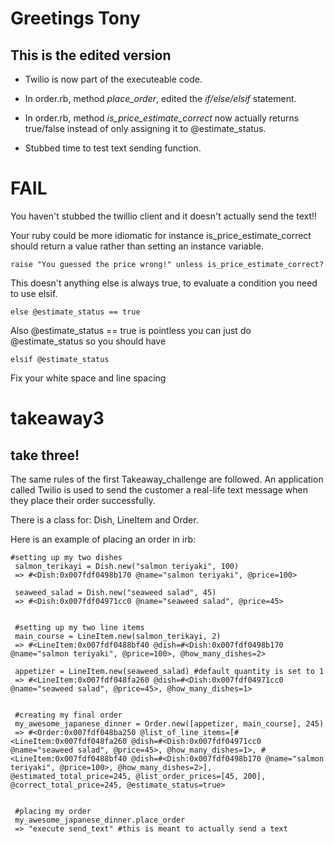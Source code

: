Greetings Tony
===
This is the edited version
---
* Twilio is now part of the executeable code.

* In order.rb, method *place_order*, edited the *if/else/elsif* statement.

* In order.rb, method *is_price_estimate_correct* now actually returns true/false instead of only assigning it to @estimate_status.

* Stubbed time to test text sending function.

FAIL
====

You haven't stubbed the twillio client and it doesn't actually send the text!!

Your ruby could be more idiomatic for instance is_price_estimate_correct should return a value rather than setting an instance variable.

```
raise "You guessed the price wrong!" unless is_price_estimate_correct?
```

This doesn't anything else is always true, to evaluate a condition you need to use elsif.
```
else @estimate_status == true
```
Also @estimate_status == true is pointless you can just do @estimate_status so you should have
```
elsif @estimate_status
```

Fix your white space and line spacing

takeaway3
=========
take three!
---
The same rules of the first Takeaway_challenge are followed. An application called Twilio is used to send the customer a real-life text message when they place their order successfully.

There is a class for: Dish, LineItem and Order.

Here is an example of placing an order in irb:

```
#setting up my two dishes
 salmon_terikayi = Dish.new("salmon teriyaki", 100)
 => #<Dish:0x007fdf0498b170 @name="salmon teriyaki", @price=100>

 seaweed_salad = Dish.new("seaweed salad", 45)
 => #<Dish:0x007fdf04971cc0 @name="seaweed salad", @price=45>


 #setting up my two line items
 main_course = LineItem.new(salmon_terikayi, 2)
 => #<LineItem:0x007fdf0488bf40 @dish=#<Dish:0x007fdf0498b170 @name="salmon teriyaki", @price=100>, @how_many_dishes=2>

 appetizer = LineItem.new(seaweed_salad) #default quantity is set to 1
 => #<LineItem:0x007fdf048fa260 @dish=#<Dish:0x007fdf04971cc0 @name="seaweed salad", @price=45>, @how_many_dishes=1>


 #creating my final order
 my_awesome_japanese_dinner = Order.new([appetizer, main_course], 245)
 => #<Order:0x007fdf048ba250 @list_of_line_items=[#<LineItem:0x007fdf048fa260 @dish=#<Dish:0x007fdf04971cc0 @name="seaweed salad", @price=45>, @how_many_dishes=1>, #<LineItem:0x007fdf0488bf40 @dish=#<Dish:0x007fdf0498b170 @name="salmon teriyaki", @price=100>, @how_many_dishes=2>], @estimated_total_price=245, @list_order_prices=[45, 200], @correct_total_price=245, @estimate_status=true>


 #placing my order
 my_awesome_japanese_dinner.place_order
 => "execute send_text" #this is meant to actually send a text
```

